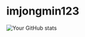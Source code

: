# imjongmin123


![Your GitHub stats](https://github-readme-stats.vercel.app/api?username=your_username&show_icons=true)
